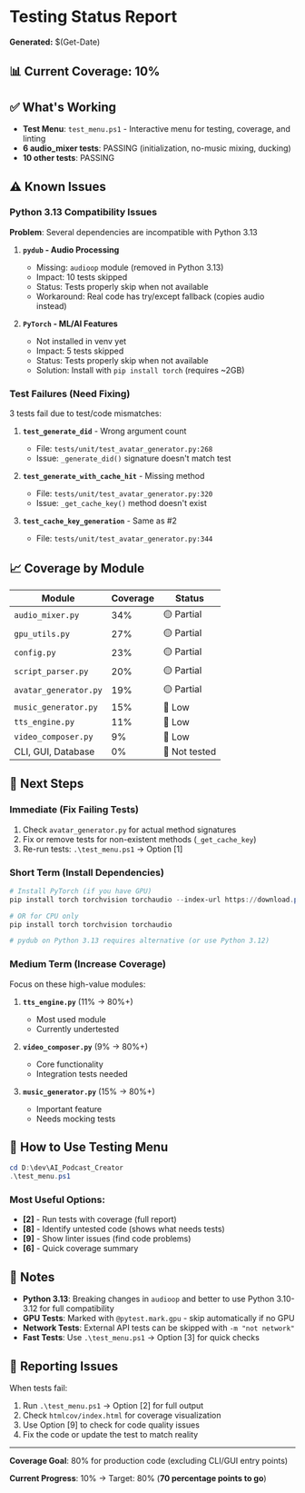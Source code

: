 # Testing Status Report

**Generated:** $(Get-Date)

## 📊 Current Coverage: **10%**

## ✅ What's Working

- **Test Menu**: `test_menu.ps1` - Interactive menu for testing, coverage, and linting
- **6 audio_mixer tests**: PASSING (initialization, no-music mixing, ducking)
- **10 other tests**: PASSING

## ⚠ Known Issues

### Python 3.13 Compatibility Issues

**Problem**: Several dependencies are incompatible with Python 3.13

1. **`pydub` - Audio Processing**
   - Missing: `audioop` module (removed in Python 3.13)
   - Impact: 10 tests skipped
   - Status: Tests properly skip when not available
   - Workaround: Real code has try/except fallback (copies audio instead)

2. **`PyTorch` - ML/AI Features**
   - Not installed in venv yet
   - Impact: 5 tests skipped
   - Status: Tests properly skip when not available
   - Solution: Install with `pip install torch` (requires ~2GB)

### Test Failures (Need Fixing)

3 tests fail due to test/code mismatches:

1. **`test_generate_did`** - Wrong argument count
   - File: `tests/unit/test_avatar_generator.py:268`
   - Issue: `_generate_did()` signature doesn't match test

2. **`test_generate_with_cache_hit`** - Missing method
   - File: `tests/unit/test_avatar_generator.py:320`
   - Issue: `_get_cache_key()` method doesn't exist

3. **`test_cache_key_generation`** - Same as #2
   - File: `tests/unit/test_avatar_generator.py:344`

## 📈 Coverage by Module

| Module | Coverage | Status |
|--------|----------|--------|
| `audio_mixer.py` | 34% | 🟡 Partial |
| `gpu_utils.py` | 27% | 🟡 Partial |
| `config.py` | 23% | 🟡 Partial |
| `script_parser.py` | 20% | 🟡 Partial |
| `avatar_generator.py` | 19% | 🟡 Partial |
| `music_generator.py` | 15% | 🔴 Low |
| `tts_engine.py` | 11% | 🔴 Low |
| `video_composer.py` | 9% | 🔴 Low |
| CLI, GUI, Database | 0% | 🔴 Not tested |

## 🎯 Next Steps

### Immediate (Fix Failing Tests)

1. Check `avatar_generator.py` for actual method signatures
2. Fix or remove tests for non-existent methods (`_get_cache_key`)
3. Re-run tests: `.\test_menu.ps1` → Option [1]

### Short Term (Install Dependencies)

```powershell
# Install PyTorch (if you have GPU)
pip install torch torchvision torchaudio --index-url https://download.pytorch.org/whl/cu118

# OR for CPU only
pip install torch torchvision torchaudio

# pydub on Python 3.13 requires alternative (or use Python 3.12)
```

### Medium Term (Increase Coverage)

Focus on these high-value modules:

1. **`tts_engine.py`** (11% → 80%+)
   - Most used module
   - Currently undertested

2. **`video_composer.py`** (9% → 80%+)
   - Core functionality
   - Integration tests needed

3. **`music_generator.py`** (15% → 80%+)
   - Important feature
   - Needs mocking tests

## 🚀 How to Use Testing Menu

```powershell
cd D:\dev\AI_Podcast_Creator
.\test_menu.ps1
```

### Most Useful Options:

- **[2]** - Run tests with coverage (full report)
- **[8]** - Identify untested code (shows what needs tests)
- **[9]** - Show linter issues (find code problems)
- **[6]** - Quick coverage summary

## 📝 Notes

- **Python 3.13**: Breaking changes in `audioop` and better to use Python 3.10-3.12 for full compatibility
- **GPU Tests**: Marked with `@pytest.mark.gpu` - skip automatically if no GPU
- **Network Tests**: External API tests can be skipped with `-m "not network"`
- **Fast Tests**: Use `.\test_menu.ps1` → Option [3] for quick checks

## 🐛 Reporting Issues

When tests fail:

1. Run `.\test_menu.ps1` → Option [2] for full output
2. Check `htmlcov/index.html` for coverage visualization
3. Use Option [9] to check for code quality issues
4. Fix the code or update the test to match reality

---

**Coverage Goal**: 80% for production code (excluding CLI/GUI entry points)

**Current Progress**: 10% → Target: 80% (**70 percentage points to go**)


